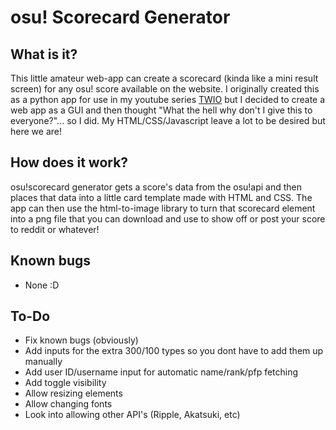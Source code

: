# osu! Scorecard Generator
## What is it?
This little amateur web-app can create a scorecard (kinda like a mini result screen) for any osu! score available on the website. I originally created this as a python app for use in my youtube series [TWIO](https://www.youtube.com/playlist?list=PLGQaEWEIOUKg-GWsFZLbx74Z6EB92CkQr) but I decided to create a web app as a GUI and then thought "What the hell why don't I give this to everyone?"... so I did. My HTML/CSS/Javascript leave a lot to be desired but here we are!

## How does it work?
osu!scorecard generator gets a score's data from the osu!api and then places that data into a little card template made with HTML and CSS. The app can then use the html-to-image library to turn that scorecard element into a png file that you can download and use to show off or post your score to reddit or whatever!

## Known bugs
- None :D

## To-Do
- Fix known bugs (obviously)
- Add inputs for the extra 300/100 types so you dont have to add them up manually
- Add user ID/username input for automatic name/rank/pfp fetching
- Add toggle visibility
- Allow resizing elements
- Allow changing fonts
- Look into allowing other API's (Ripple, Akatsuki, etc)